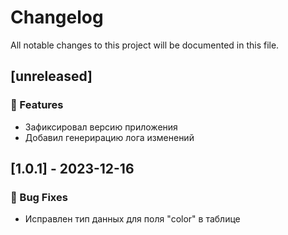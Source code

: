 # Changelog

All notable changes to this project will be documented in this file.

## [unreleased]

### 🚀 Features

- Зафиксировал версию приложения
- Добавил генерирацию лога изменений

## [1.0.1] - 2023-12-16

### 🐛 Bug Fixes

- Исправлен тип данных для поля "color" в таблице

<!-- generated by git-cliff -->
